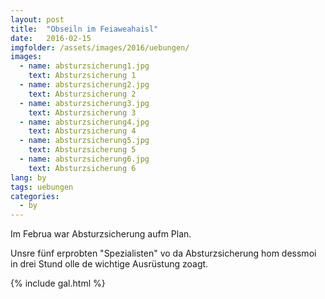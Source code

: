 ```yaml
---
layout: post
title:  "Obseiln im Feiaweahaisl"
date:   2016-02-15
imgfolder: /assets/images/2016/uebungen/
images:
  - name: absturzsicherung1.jpg
    text: Absturzsicherung 1
  - name: absturzsicherung2.jpg
    text: Absturzsicherung 2
  - name: absturzsicherung3.jpg
    text: Absturzsicherung 3
  - name: absturzsicherung4.jpg
    text: Absturzsicherung 4
  - name: absturzsicherung5.jpg
    text: Absturzsicherung 5
  - name: absturzsicherung6.jpg
    text: Absturzsicherung 6
lang: by
tags: uebungen
categories:
  - by
---
```


Im Februa war Absturzsicherung aufm Plan.

Unsre fünf erprobten "Spezialisten" vo da Absturzsicherung hom dessmoi in drei Stund olle de wichtige Ausrüstung zoagt.

{% include gal.html %}

